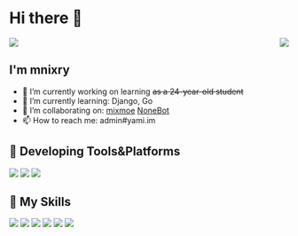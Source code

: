 # Hi there 👋

<a href="#">
  <img align="right" src="https://metrics.lecoq.io/mnixry?template=terminal" />
</a>

![](https://count.getloli.com/get/@mnixry)

## I'm **mnixry**

- 🔭 I’m currently working on learning ~~as a 24-year-old student~~
- 🌱 I’m currently learning: Django, Go
- 👯 I’m collaborating on: [mixmoe](https://github.com/mixmoe) [NoneBot](https://github.com/nonebot)
- 📫 How to reach me: admin#yami.im

## 🚉 **Developing Tools&Platforms**

![](https://img.shields.io/badge/Manjaro-35bf5c?style=flat-square&logo=manjaro&logoColor=fff)
![](https://img.shields.io/badge/Windows10-0078d6?style=flat-square&logo=windows&logoColor=fff)
![](https://img.shields.io/badge/IDE-Visual%20Studio%20Code-007acc?style=flat-square&logo=visual-studio-code&logoColor=fff)

## 🌟 **My Skills**  

![](https://img.shields.io/badge/-Git-f05032?style=flat-square&logo=git&logoColor=fff)
![](https://img.shields.io/badge/-Linux-fcc624?style=flat-square&logo=Linux&logoColor=fff)
![](https://img.shields.io/badge/-Vue-4fc08d?style=flat-square&logo=Vue.js&logoColor=fff)
![](https://img.shields.io/badge/-Photoshop-31a8ff?style=flat-square&logo=adobe-photoshop&logoColor=fff)
![](https://img.shields.io/badge/-Python-3776ab?style=flat-square&logo=Python&logoColor=fff)
![](https://img.shields.io/badge/-TypeScript-3178c6?style=flat-square&logo=typescript&logoColor=fff)
